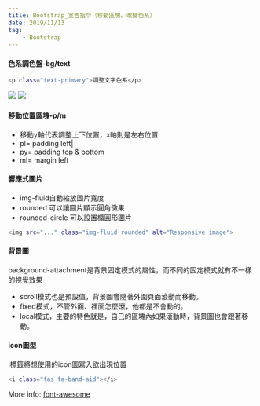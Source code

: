 ```yaml
---
title: Bootstrap_宣告指令（移動區塊、改變色系）
date: 2019/11/13
tag: 
    - Bootstrap 
---
```




#### 色系調色盤-bg/text


``` bash
<p class="text-primary">調整文字色系</p>

```

![](https://i.imgur.com/C9pXmEY.png)
![](https://i.imgur.com/hGezCVV.png)



####  移動位置區塊-p/m

-  移動y軸代表調整上下位置，x軸則是左右位置
- pl= padding left|
- py= padding top & bottom
- ml= margin left

#### 響應式圖片

- img-fluid自動縮放圖片寬度
- rounded 可以讓圖片顯示圓角傚果
- rounded-circle 可以設置橢圓形圖片

``` bash
<img src="..." class="img-fluid rounded" alt="Responsive image">

```


#### 背景圖

background-attachment是背景固定模式的屬性，而不同的固定模式就有不一樣的視覺效果

- scroll模式也是預設值，背景圖會隨著外圍頁面滾動而移動。
- fixed模式，不管外面、裡面怎麼滾，他都是不會動的。
- local模式，主要的特色就是，自己的區塊內如果滾動時，背景圖也會跟著移動。

####  icon圖型

i標籤將想使用的icon圖寫入欲出現位置

``` bash
<i class="fas fa-band-aid"></i>
```
More info: [font-awesome](https://pjchender.blogspot.com/2015/04/font-awesomeicon.html)





